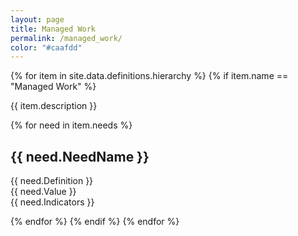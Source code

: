 ```yaml
---
layout: page
title: Managed Work
permalink: /managed_work/
color: "#caafdd"
---
```


<div>
  {% for item in site.data.definitions.hierarchy %}
    {% if item.name == "Managed Work" %}
    <p>{{ item.description }}</p>
      {% for need in item.needs %}
        <h2>{{ need.NeedName }}</h2>
        <p>
            {{ need.Definition }}<br />
            {{ need.Value }}<br />
            {{ need.Indicators }}
        </p>
      {% endfor %}
    {% endif %}
  {% endfor %}
</div>
